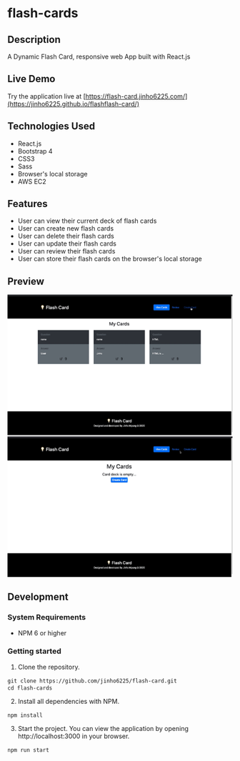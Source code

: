 # flash-cards

## Description
A Dynamic Flash Card, responsive web App built with React.js

## Live Demo
Try the application live at [https://flash-card.jinho6225.com/](https://jinho6225.github.io/flashflash-card/)

## Technologies Used
- React.js
- Bootstrap 4
- CSS3
- Sass
- Browser's local storage
- AWS EC2

## Features
- User can view their current deck of flash cards
- User can create new flash cards
- User can delete their flash cards
- User can update their flash cards
- User can review their flash cards
- User can store their flash cards on the browser's local storage

## Preview
![React Flash Cards Mobile](dist/img/flash-card-mobile.gif)
![React Flash Cards](dist/img/flash-card.gif)


## Development

### System Requirements
- NPM 6 or higher

### Getting started
1. Clone the repository.
  ```shell
  git clone https://github.com/jinho6225/flash-card.git
  cd flash-cards
  ```
2. Install all dependencies with NPM.
  ```shell
  npm install
  ```
3. Start the project. You can view the application by opening http://localhost:3000 in your browser.
  ```shell
  npm run start
  ```
